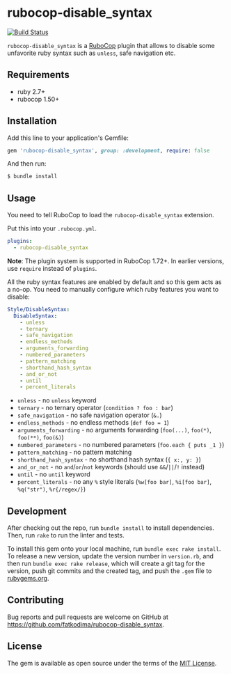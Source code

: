 # rubocop-disable_syntax

[![Build Status](https://github.com/fatkodima/rubocop-disable_syntax/actions/workflows/ci.yml/badge.svg?branch=master)](https://github.com/fatkodima/rubocop-disable_syntax/actions/workflows/ci.yml)

`rubocop-disable_syntax` is a [RuboCop](https://github.com/rubocop/rubocop) plugin that allows to disable some unfavorite ruby syntax such as `unless`, safe navigation etc.

## Requirements

- ruby 2.7+
- rubocop 1.50+

## Installation

Add this line to your application's Gemfile:

```ruby
gem 'rubocop-disable_syntax', group: :development, require: false
```

And then run:

```sh
$ bundle install
```

## Usage

You need to tell RuboCop to load the `rubocop-disable_syntax` extension.

Put this into your `.rubocop.yml`.

```yaml
plugins:
  - rubocop-disable_syntax
```

**Note**: The plugin system is supported in RuboCop 1.72+. In earlier versions, use `require` instead of `plugins`.

All the ruby syntax features are enabled by default and so this gem acts as a no-op. You need to manually configure
which ruby features you want to disable:

```yml
Style/DisableSyntax:
  DisableSyntax:
    - unless
    - ternary
    - safe_navigation
    - endless_methods
    - arguments_forwarding
    - numbered_parameters
    - pattern_matching
    - shorthand_hash_syntax
    - and_or_not
    - until
    - percent_literals
```

* `unless` - no `unless` keyword
* `ternary` - no ternary operator (`condition ? foo : bar`)
* `safe_navigation` - no safe navigation operator (`&.`)
* `endless_methods` - no endless methods (`def foo = 1`)
* `arguments_forwarding` - no arguments forwarding (`foo(...)`, `foo(*)`, `foo(**)`, `foo(&)`)
* `numbered_parameters` - no numbered parameters (`foo.each { puts _1 }`)
* `pattern_matching` - no pattern matching
* `shorthand_hash_syntax` - no shorthand hash syntax (`{ x:, y: }`)
* `and_or_not` - no `and`/`or`/`not` keywords (should use `&&`/`||`/`!` instead)
* `until` - no `until` keyword
* `percent_literals` - no any `%` style literals (`%w[foo bar]`, `%i[foo bar]`, `%q("str")`, `%r{/regex/}`)

## Development

After checking out the repo, run `bundle install` to install dependencies. Then, run `rake` to run the linter and tests.

To install this gem onto your local machine, run `bundle exec rake install`. To release a new version, update the version number in `version.rb`, and then run `bundle exec rake release`, which will create a git tag for the version, push git commits and the created tag, and push the `.gem` file to [rubygems.org](https://rubygems.org).

## Contributing

Bug reports and pull requests are welcome on GitHub at https://github.com/fatkodima/rubocop-disable_syntax.

## License

The gem is available as open source under the terms of the [MIT License](https://opensource.org/licenses/MIT).
